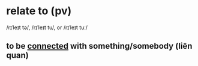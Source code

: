 # relate to (pv)

/rɪˈleɪt tə/, /rɪˈleɪt tu/, or /rɪˈleɪt tuː/

## to be [connected](connected-adj.md#having-a-link-between-them-liên-quan) with something/somebody (liên quan)